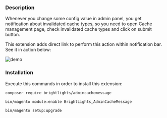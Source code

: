 ### Description

Whenever you change some config value in admin panel, you get notification about invalidated cache types, so you need to open Cache management page, check invalidated cache types and click on submit button.

This extension adds direct link to perform this action within notification bar. See it in action below:

![demo](https://user-images.githubusercontent.com/511845/60393340-09f1bf00-9b14-11e9-873b-f8bf138fa1e8.gif)

### Installation

Execute this commands in order to install this extension:

`composer require brightlights/admincachemessage`

`bin/magento module:enable BrightLights_AdminCacheMessage`

`bin/magento setup:upgrade`
